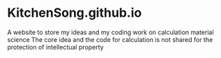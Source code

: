 KitchenSong.github.io
=====================

A website to store my ideas and my coding work on calculation material science
The core idea and the code for calculation is not shared for the protection of intellectual property
